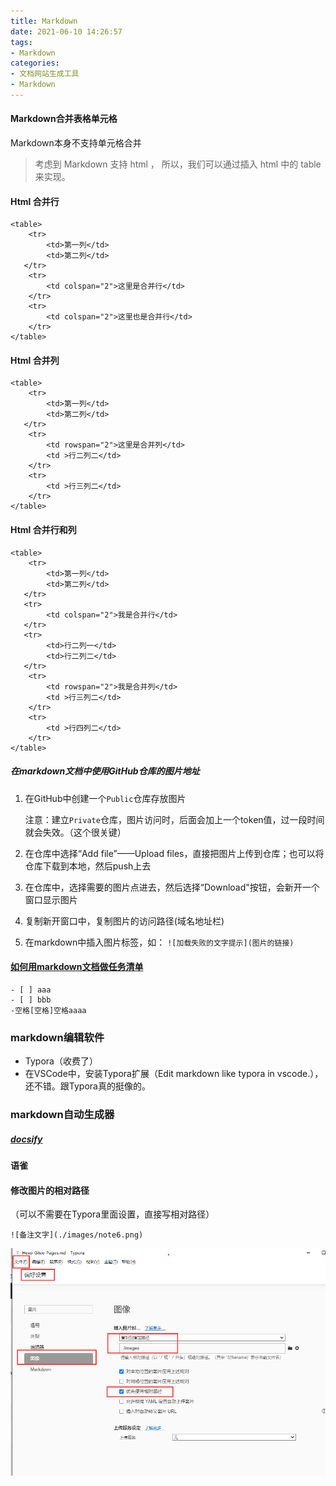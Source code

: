 ```yaml
---
title: Markdown
date: 2021-06-10 14:26:57
tags: 
- Markdown
categories: 
- 文档网站生成工具
- Markdown
---
```


#### Markdown合并表格单元格

Markdown本身不支持单元格合并

> 考虑到 Markdown 支持 html ，
> 所以，我们可以通过插入 html 中的 table 来实现。

#### Html 合并行

```
<table>
    <tr>
        <td>第一列</td> 
        <td>第二列</td> 
   </tr>
    <tr>
        <td colspan="2">这里是合并行</td>    
    </tr>
    <tr>
        <td colspan="2">这里也是合并行</td>    
    </tr>
</table>
```

#### Html 合并列

```
<table>
    <tr>
        <td>第一列</td> 
        <td>第二列</td> 
   </tr>
    <tr>
        <td rowspan="2">这里是合并列</td>    
        <td >行二列二</td>  
    </tr>
    <tr>
        <td >行三列二</td>  
    </tr>
</table>
```

#### Html 合并行和列

```
<table>
    <tr>
        <td>第一列</td> 
        <td>第二列</td> 
   </tr>
   <tr>
        <td colspan="2">我是合并行</td>    
   </tr>
   <tr>
        <td>行二列一</td> 
        <td>行二列二</td> 
   </tr>
    <tr>
        <td rowspan="2">我是合并列</td>    
        <td >行三列二</td>  
    </tr>
    <tr>
        <td >行四列二</td>  
    </tr>
</table>
```

##### 在markdown文档中使用GitHub仓库的图片地址

1. 在GitHub中创建一个`Public`仓库存放图片

   注意：建立`Private`仓库，图片访问时，后面会加上一个token值，过一段时间就会失效。（这个很关键）

2. 在仓库中选择“Add file”——Upload files，直接把图片上传到仓库；也可以将仓库下载到本地，然后push上去
3. 在仓库中，选择需要的图片点进去，然后选择“Download"按钮，会新开一个窗口显示图片
4. 复制新开窗口中，复制图片的访问路径(域名地址栏)
5. 在markdown中插入图片标签，如： `![加载失败的文字提示](图片的链接)`

#### [如何用markdown文档做任务清单](https://jingyan.baidu.com/article/ab69b27090131d2ca7189f85.html)

```
- [ ] aaa
- [ ] bbb
-空格[空格]空格aaaa
```

### markdown编辑软件

- Typora（收费了）
- 在VSCode中，安装Typora扩展（Edit markdown like typora in vscode.），还不错。跟Typora真的挺像的。

### markdown自动生成器

##### [docsify](https://docsify.js.org/#/)

#### 语雀

#### 修改图片的相对路径

（可以不需要在Typora里面设置，直接写相对路径）

```
![备注文字](./images/note6.png)
```

![修改图片的相对路径](https://raw.githubusercontent.com/winney07/Images/main/winney07.github.io/%E7%AC%94%E8%AE%B0/3.png)
